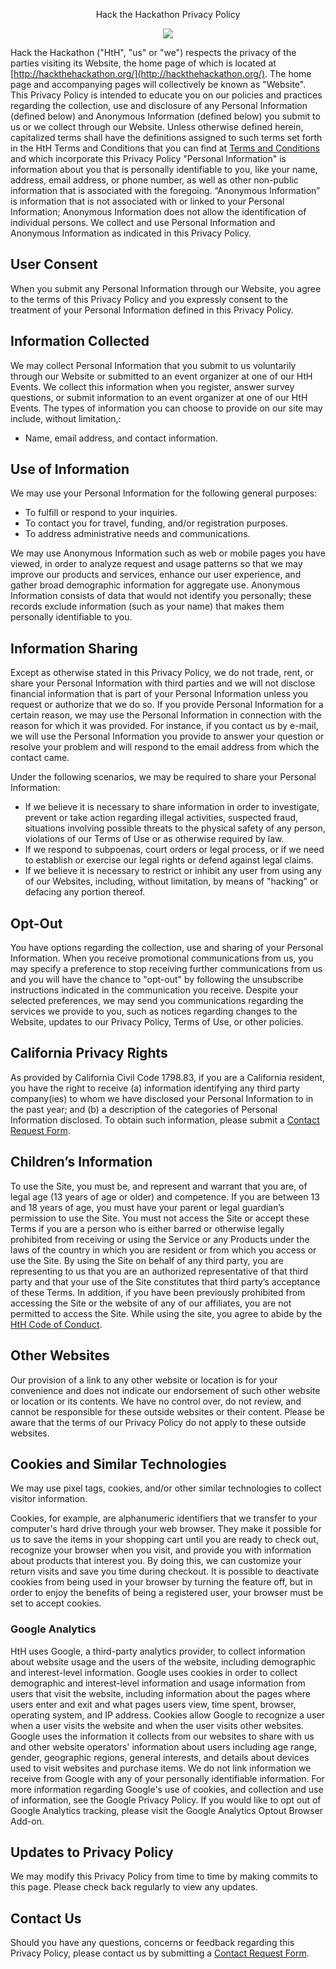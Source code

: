 <p align="center"> 
Hack the Hackathon Privacy Policy
</p>

<p align="center">
  <img src="hth_icon.png" />
</p>

Hack the Hackathon ("HtH", "us" or "we") respects the privacy of the parties visiting its Website, the home page of which is located at [http://hackthehackathon.org/](http://hackthehackathon.org/). The home page and accompanying pages will collectively be known as "Website". This Privacy Policy is intended to educate you on our policies and practices regarding the collection, use and disclosure of any Personal Information (defined below) and Anonymous Information (defined below) you submit to us or we collect through our Website. Unless otherwise defined herein, capitalized terms shall have the definitions assigned to such terms set forth in the HtH Terms and Conditions that you can find at [Terms and Conditions](https://github.com/hackthackathon/Conference-Documents/blob/main/Terms%20and%20Conditions.md) and which incorporate this Privacy Policy "Personal Information" is information about you that is personally identifiable to you, like your name, address, email address, or phone number, as well as other non-public information that is associated with the foregoing. “Anonymous Information” is information that is not associated with or linked to your Personal Information; Anonymous Information does not allow the identification of individual persons. We collect and use Personal Information and Anonymous Information as indicated in this Privacy Policy.

## User Consent
When you submit any Personal Information through our Website, you agree to the terms of this Privacy Policy and you expressly consent to the treatment of your Personal Information defined in this Privacy Policy.

## Information Collected
We may collect Personal Information that you submit to us voluntarily through our Website or submitted to an event organizer at one of our HtH Events. We collect this information when you register, answer survey questions, or submit information to an event organizer at one of our HtH Events. The types of information you can choose to provide on our site may include, without limitation,:
- Name, email address, and contact information.

## Use of Information
We may use your Personal Information for the following general purposes:
- To fulfill or respond to your inquiries.
- To contact you for travel, funding, and/or registration purposes.
- To address administrative needs and communications.

We may use Anonymous Information such as web or mobile pages you have viewed, in order to analyze request and usage patterns so that we may improve our products and services, enhance our user experience, and gather broad demographic information for aggregate use. Anonymous Information consists of data that would not identify you personally; these records exclude information (such as your name) that makes them personally identifiable to you.

## Information Sharing
Except as otherwise stated in this Privacy Policy, we do not trade, rent, or share your Personal Information with third parties and we will not disclose financial information that is part of your Personal Information unless you request or authorize that we do so. If you provide Personal Information for a certain reason, we may use the Personal Information in connection with the reason for which it was provided. For instance, if you contact us by e-mail, we will use the Personal Information you provide to answer your question or resolve your problem and will respond to the email address from which the contact came.

Under the following scenarios, we may be required to share your Personal Information:
- If we believe it is necessary to share information in order to investigate, prevent or take action regarding illegal activities, suspected fraud, situations involving possible threats to the physical safety of any person, violations of our Terms of Use or as otherwise required by law.
- If we respond to subpoenas, court orders or legal process, or if we need to establish or exercise our legal rights or defend against legal claims.
- If we believe it is necessary to restrict or inhibit any user from using any of our Websites, including, without limitation, by means of "hacking" or defacing any portion thereof.

## Opt-Out
You have options regarding the collection, use and sharing of your Personal Information. When you receive promotional communications from us, you may specify a preference to stop receiving further communications from us and you will have the chance to "opt-out" by following the unsubscribe instructions indicated in the communication you receive. Despite your selected preferences, we may send you communications regarding the services we provide to you, such as notices regarding changes to the Website, updates to our Privacy Policy, Terms of Use, or other policies.

## California Privacy Rights
As provided by California Civil Code 1798.83, if you are a California resident, you have the right to receive (a) information identifying any third party company(ies) to whom we have disclosed your Personal Information to in the past year; and (b) a description of the categories of Personal Information disclosed. To obtain such information, please submit a [Contact Request Form](https://forms.gle/GMgR26tYLKayfCmR8).

## Children’s Information
To use the Site, you must be, and represent and warrant that you are, of legal age (13 years of age or older) and competence. If you are between 13 and 18 years of age, you must have your parent or legal guardian’s permission to use the Site. You must not access the Site or accept these Terms if you are a person who is either barred or otherwise legally prohibited from receiving or using the Service or any Products under the laws of the country in which you are resident or from which you access or use the Site. By using the Site on behalf of any third party, you are representing to us that you are an authorized representative of that third party and that your use of the Site constitutes that third party’s acceptance of these Terms. In addition, if you have been previously prohibited from accessing the Site or the website of any of our affiliates, you are not permitted to access the Site. While using the site, you agree to abide by the [HtH Code of Conduct](https://github.com/hackthackathon/Conference-Documents/blob/main/Code%20of%20Conduct.md).

## Other Websites
Our provision of a link to any other website or location is for your convenience and does not indicate our endorsement of such other website or location or its contents. We have no control over, do not review, and cannot be responsible for these outside websites or their content. Please be aware that the terms of our Privacy Policy do not apply to these outside websites.

## Cookies and Similar Technologies
We may use pixel tags, cookies, and/or other similar technologies to collect visitor information.

Cookies, for example, are alphanumeric identifiers that we transfer to your computer's hard drive through your web browser. They make it possible for us to save the items in your shopping cart until you are ready to check out, recognize your browser when you visit, and provide you with information about products that interest you. By doing this, we can customize your return visits and save you time during checkout. It is possible to deactivate cookies from being used in your browser by turning the feature off, but in order to enjoy the benefits of being a registered user, your browser must be set to accept cookies.

### Google Analytics
HtH uses Google, a third-party analytics provider, to collect information about website usage and the users of the website, including demographic and interest-level information. Google uses cookies in order to collect demographic and interest-level information and usage information from users that visit the website, including information about the pages where users enter and exit and what pages users view, time spent, browser, operating system, and IP address. Cookies allow Google to recognize a user when a user visits the website and when the user visits other websites. Google uses the information it collects from our websites to share with us and other website operators' information about users including age range, gender, geographic regions, general interests, and details about devices used to visit websites and purchase items. We do not link information we receive from Google with any of your personally identifiable information. For more information regarding Google's use of cookies, and collection and use of information, see the Google Privacy Policy. If you would like to opt out of Google Analytics tracking, please visit the Google Analytics Optout Browser Add-on.

## Updates to Privacy Policy
We may modify this Privacy Policy from time to time by making commits to this page. Please check back regularly to view any updates.

## Contact Us
Should you have any questions, concerns or feedback regarding this Privacy Policy, please contact us by submitting a [Contact Request Form](https://forms.gle/GMgR26tYLKayfCmR8).
